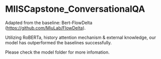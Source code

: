 # MIISCapstone_ConversationalQA

Adapted from the baseline: Bert-FlowDelta (https://github.com/MiuLab/FlowDelta).

Utilizing RoBERTa, history attention mechanism & external knowledge, our model has outperformed the baselines successfully.

Please check the model folder for more infomation.
